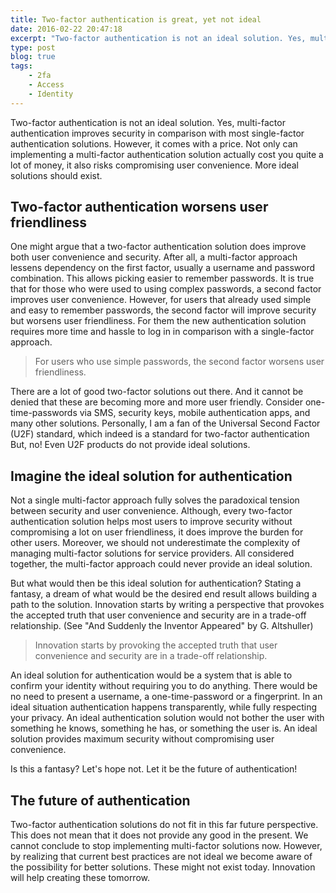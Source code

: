 ```yaml
---
title: Two-factor authentication is great, yet not ideal
date: 2016-02-22 20:47:18
excerpt: "Two-factor authentication is not an ideal solution. Yes, multi-factor authentication improves security in comparison with most single-factor authentication solutions. However, it comes with a price. Not only can implementing a multi-factor authentication solution actually cost you quite a lot of money, it also risks compromising user convenience. More ideal solutions should exist."
type: post
blog: true
tags:
    - 2fa
    - Access
    - Identity
---
```


Two-factor authentication is not an ideal solution. Yes, multi-factor authentication improves security in comparison with most single-factor authentication solutions. However, it comes with a price. Not only can implementing a multi-factor authentication solution actually cost you quite a lot of money, it also risks compromising user convenience. More ideal solutions should exist.

## Two-factor authentication worsens user friendliness

One might argue that a two-factor authentication solution does improve both user convenience and security. After all, a multi-factor approach lessens dependency on the first factor, usually a username and password combination. This allows picking easier to remember passwords. It is true that for those who were used to using complex passwords, a second factor improves user convenience. However, for users that already used simple and easy to remember passwords, the second factor will improve security but worsens user friendliness. For them the new authentication solution requires more time and hassle to log in in comparison with a single-factor approach.

> For users who use simple passwords, the second factor worsens user friendliness. 

There are a lot of good two-factor solutions out there. And it cannot be denied that these are becoming more and more user friendly. Consider one-time-passwords via SMS, security keys, mobile authentication apps, and many other solutions. Personally, I am a fan of the Universal Second Factor (U2F) standard, which indeed is a standard for two-factor authentication But, no! Even U2F products do not provide ideal solutions.

## Imagine the ideal solution for authentication

Not a single multi-factor approach fully solves the paradoxical tension between security and user convenience. Although, every two-factor authentication solution helps most users to improve security without compromising a lot on user friendliness, it does improve the burden for other users. Moreover, we should not underestimate the complexity of managing multi-factor solutions for service providers. All considered together, the multi-factor approach could never provide an ideal solution.

But what would then be this ideal solution for authentication? Stating a fantasy, a dream of what would be the desired end result allows building a path to the solution. Innovation starts by writing a perspective that provokes the accepted truth that user convenience and security are in a trade-off relationship. (See "And Suddenly the Inventor Appeared" by G. Altshuller)

> Innovation starts by provoking the accepted truth that user convenience and security are in a trade-off relationship. 

An ideal solution for authentication would be a system that is able to confirm your identity without requiring you to do anything. There would be no need to present a username, a one-time-password or a fingerprint. In an ideal situation authentication happens transparently, while fully respecting your privacy. An ideal authentication solution would not bother the user with something he knows, something he has, or something the user is. An ideal solution provides maximum security without compromising user convenience.

Is this a fantasy? Let's hope not. Let it be the future of authentication!

## The future of authentication

Two-factor authentication solutions do not fit in this far future perspective. This does not mean that it does not provide any good in the present. We cannot conclude to stop implementing multi-factor solutions now. However, by realizing that current best practices are not ideal we become aware of the possibility for better solutions. These might not exist today. Innovation will help creating these tomorrow.